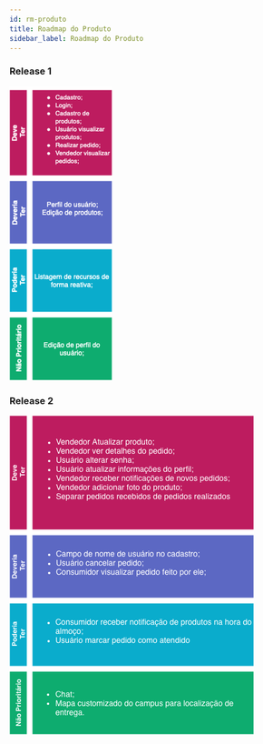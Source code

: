 ```yaml
---
id: rm-produto
title: Roadmap do Produto
sidebar_label: Roadmap do Produto
---
```


### Release 1

![Roadmap do Produto Release 1](assets/roadmap/roadmap-produto-r1.png)

### Release 2

![Roadmap do Produto Release 2](assets/roadmap/roadmap-produto-r2.png)
